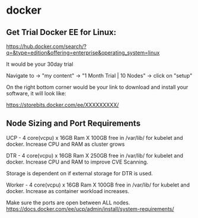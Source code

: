 # docker

## Get Trial Docker EE for Linux:

https://hub.docker.com/search/?q=&type=edition&offering=enterprise&operating_system=linux

It would be your 30day trial


Navigate to <your user name> -> "my content" -> "1 Month Trial | 10 Nodes" -> click on "setup"

On the right bottom corner would be your link to download and install your software, it will look like:

https://storebits.docker.com/ee/XXXXXXXXX/<sub-XXXXXXXXXXXXXXXXXXXXXXXXXX>
    

## Node Sizing and Port Requirements

UCP - 4 core(vcpu) x 16GB Ram X 100GB free in /var/lib/ for kubelet and docker. Increase CPU and RAM as cluster grows

DTR - 4 core(vcpu) x 16GB Ram X 250GB free in /var/lib/ for kubelet and docker. Increase CPU and RAM to improve CVE Scanning.

Storage is dependent on if external storage for DTR is used.

Worker - 4 core(vcpu) x 16GB Ram X 100GB free in /var/lib/ for kubelet and docker. Increase as container workload increases.

Make sure the ports are open between ALL nodes.
https://docs.docker.com/ee/ucp/admin/install/system-requirements/

##
